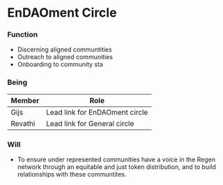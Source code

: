 # EnDAOment Circle

### Function
- Discerning aligned communtities
- Outreach to aligned communities
- Onboarding to community sta

### Being
| Member | Role |
|---|---|
| Gijs | Lead link for EnDAOment circle |
| Revathi | Lead link for General circle |

### Will
- To ensure under represented communities have a voice in the Regen network through an equitable and just token distribution, and to build relationships with these communtites. 